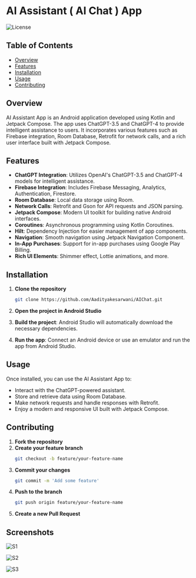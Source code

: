 # AI Assistant ( AI Chat ) App

![License](https://img.shields.io/badge/license-MIT-blue.svg)

## Table of Contents

- [Overview](#overview)
- [Features](#features)
- [Installation](#installation)
- [Usage](#usage)
- [Contributing](#contributing)

## Overview

AI Assistant App is an Android application developed using Kotlin and Jetpack Compose. The app uses ChatGPT-3.5 and ChatGPT-4 to provide intelligent assistance to users. It incorporates various features such as Firebase integration, Room Database, Retrofit for network calls, and a rich user interface built with Jetpack Compose.

## Features

- **ChatGPT Integration**: Utilizes OpenAI's ChatGPT-3.5 and ChatGPT-4 models for intelligent assistance.
- **Firebase Integration**: Includes Firebase Messaging, Analytics, Authentication, Firestore.
- **Room Database**: Local data storage using Room.
- **Network Calls**: Retrofit and Gson for API requests and JSON parsing.
- **Jetpack Compose**: Modern UI toolkit for building native Android interfaces.
- **Coroutines**: Asynchronous programming using Kotlin Coroutines.
- **Hilt**: Dependency Injection for easier management of app components.
- **Navigation**: Smooth navigation using Jetpack Navigation Component.
- **In-App Purchases**: Support for in-app purchases using Google Play Billing.
- **Rich UI Elements**: Shimmer effect, Lottie animations, and more.

## Installation

1. **Clone the repository**
    ```bash
    git clone https://github.com/Aadityakesarwani/AIChat.git
    ```

2. **Open the project in Android Studio**

3. **Build the project**: Android Studio will automatically download the necessary dependencies.

4. **Run the app**: Connect an Android device or use an emulator and run the app from Android Studio.

## Usage

Once installed, you can use the AI Assistant App to:

- Interact with the ChatGPT-powered assistant.
- Store and retrieve data using Room Database.
- Make network requests and handle responses with Retrofit.
- Enjoy a modern and responsive UI built with Jetpack Compose.

## Contributing

1. **Fork the repository**
2. **Create your feature branch**
    ```bash
    git checkout -b feature/your-feature-name
    ```
3. **Commit your changes**
    ```bash
    git commit -m 'Add some feature'
    ```
4. **Push to the branch**
    ```bash
    git push origin feature/your-feature-name
    ```
5. **Create a new Pull Request**

## Screenshots

![S1](https://github.com/Aadityakesarwani/AIChat/tree/master/app/src/main/res/drawable/1706954803921.jpg)

![S2](https://github.com/Aadityakesarwani/AIChat/tree/master/app/src/main/res/drawable/1706954803927.jpg)

![S3](https://github.com/Aadityakesarwani/AIChat/tree/master/app/src/main/res/drawable/1717933659312.jpg)



